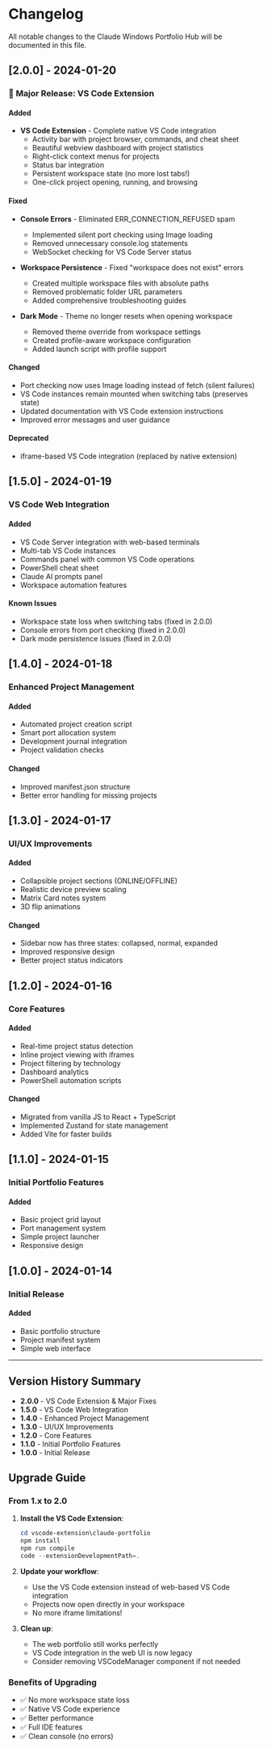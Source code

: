 # Changelog

All notable changes to the Claude Windows Portfolio Hub will be documented in this file.

## [2.0.0] - 2024-01-20

### 🎉 Major Release: VS Code Extension

#### Added
- **VS Code Extension** - Complete native VS Code integration
  - Activity bar with project browser, commands, and cheat sheet
  - Beautiful webview dashboard with project statistics
  - Right-click context menus for projects
  - Status bar integration
  - Persistent workspace state (no more lost tabs!)
  - One-click project opening, running, and browsing

#### Fixed
- **Console Errors** - Eliminated ERR_CONNECTION_REFUSED spam
  - Implemented silent port checking using Image loading
  - Removed unnecessary console.log statements
  - WebSocket checking for VS Code Server status
  
- **Workspace Persistence** - Fixed "workspace does not exist" errors
  - Created multiple workspace files with absolute paths
  - Removed problematic folder URL parameters
  - Added comprehensive troubleshooting guides

- **Dark Mode** - Theme no longer resets when opening workspace
  - Removed theme override from workspace settings
  - Created profile-aware workspace configuration
  - Added launch script with profile support

#### Changed
- Port checking now uses Image loading instead of fetch (silent failures)
- VS Code instances remain mounted when switching tabs (preserves state)
- Updated documentation with VS Code extension instructions
- Improved error messages and user guidance

#### Deprecated
- iframe-based VS Code integration (replaced by native extension)

## [1.5.0] - 2024-01-19

### VS Code Web Integration

#### Added
- VS Code Server integration with web-based terminals
- Multi-tab VS Code instances
- Commands panel with common VS Code operations
- PowerShell cheat sheet
- Claude AI prompts panel
- Workspace automation features

#### Known Issues
- Workspace state loss when switching tabs (fixed in 2.0.0)
- Console errors from port checking (fixed in 2.0.0)
- Dark mode persistence issues (fixed in 2.0.0)

## [1.4.0] - 2024-01-18

### Enhanced Project Management

#### Added
- Automated project creation script
- Smart port allocation system
- Development journal integration
- Project validation checks

#### Changed
- Improved manifest.json structure
- Better error handling for missing projects

## [1.3.0] - 2024-01-17

### UI/UX Improvements

#### Added
- Collapsible project sections (ONLINE/OFFLINE)
- Realistic device preview scaling
- Matrix Card notes system
- 3D flip animations

#### Changed
- Sidebar now has three states: collapsed, normal, expanded
- Improved responsive design
- Better project status indicators

## [1.2.0] - 2024-01-16

### Core Features

#### Added
- Real-time project status detection
- Inline project viewing with iframes
- Project filtering by technology
- Dashboard analytics
- PowerShell automation scripts

#### Changed
- Migrated from vanilla JS to React + TypeScript
- Implemented Zustand for state management
- Added Vite for faster builds

## [1.1.0] - 2024-01-15

### Initial Portfolio Features

#### Added
- Basic project grid layout
- Port management system
- Simple project launcher
- Responsive design

## [1.0.0] - 2024-01-14

### Initial Release

#### Added
- Basic portfolio structure
- Project manifest system
- Simple web interface

---

## Version History Summary

- **2.0.0** - VS Code Extension & Major Fixes
- **1.5.0** - VS Code Web Integration
- **1.4.0** - Enhanced Project Management
- **1.3.0** - UI/UX Improvements
- **1.2.0** - Core Features
- **1.1.0** - Initial Portfolio Features
- **1.0.0** - Initial Release

## Upgrade Guide

### From 1.x to 2.0

1. **Install the VS Code Extension**:
   ```powershell
   cd vscode-extension\claude-portfolio
   npm install
   npm run compile
   code --extensionDevelopmentPath=.
   ```

2. **Update your workflow**:
   - Use the VS Code extension instead of web-based VS Code integration
   - Projects now open directly in your workspace
   - No more iframe limitations!

3. **Clean up**:
   - The web portfolio still works perfectly
   - VS Code integration in the web UI is now legacy
   - Consider removing VSCodeManager component if not needed

### Benefits of Upgrading
- ✅ No more workspace state loss
- ✅ Native VS Code experience
- ✅ Better performance
- ✅ Full IDE features
- ✅ Clean console (no errors)
